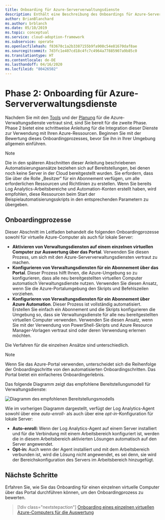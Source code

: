 ```yaml
---
title: Onboarding für Azure-Serververwaltungsdienste
description: Enthält eine Beschreibung des Onboardings für Azure-Serververwaltungsdienste mit Informationen für virtuelle Azure-Computer und lokale Server.
author: BrianBlanchard
ms.author: brblanch
ms.date: 05/10/2019
ms.topic: conceptual
ms.service: cloud-adoption-framework
ms.subservice: operate
ms.openlocfilehash: f83678c1a2b3387155b9fa908c54e81670daf8ae
ms.sourcegitcommit: 7d3fc1e407cd18c4fc7c4964a77885907a9b85c0
ms.translationtype: HT
ms.contentlocale: de-DE
ms.lasthandoff: 04/16/2020
ms.locfileid: "80426502"
---
```

# <a name="phase-2-onboarding-azure-server-management-services"></a>Phase 2: Onboarding für Azure-Serververwaltungsdienste

Nachdem Sie mit den [Tools](./tools-services.md) und der [Planung](./prerequisites.md) für die Azure-Verwaltungsdienste vertraut sind, sind Sie bereit für die zweite Phase. Phase 2 bietet eine schrittweise Anleitung für die Integration dieser Dienste zur Verwendung mit Ihren Azure-Ressourcen. Beginnen Sie mit der Bewertung dieses Onboardingprozesses, bevor Sie ihn in Ihrer Umgebung allgemein einführen.

> [!NOTE]
> Die in den späteren Abschnitten dieser Anleitung beschriebenen Automatisierungsansätze beziehen sich auf Bereitstellungen, bei denen noch keine Server in der Cloud bereitgestellt wurden. Sie erfordern, dass Sie über die Rolle „Besitzer“ für ein Abonnement verfügen, um alle erforderlichen Ressourcen und Richtlinien zu erstellen. Wenn Sie bereits Log Analytics-Arbeitsbereiche und Automation-Konten erstellt haben, wird empfohlen, diese Ressourcen beim Start der Beispielautomatisierungsskripts in den entsprechenden Parametern zu übergeben.

## <a name="onboarding-processes"></a>Onboardingprozesse

Dieser Abschnitt im Leitfaden behandelt die folgenden Onboardingprozesse sowohl für virtuelle Azure-Computer als auch für lokale Server:

- **Aktivieren von Verwaltungsdiensten auf einem einzelnen virtuellen Computer zur Auswertung über das Portal**. Verwenden Sie diesen Prozess, um sich mit den Azure-Serververwaltungsdiensten vertraut zu machen.
- **Konfigurieren von Verwaltungsdiensten für ein Abonnement über das Portal**. Dieser Prozess hilft Ihnen, die Azure-Umgebung so zu konfigurieren, dass alle neu bereitgestellten virtuellen Computer automatisch Verwaltungsdienste nutzen. Verwenden Sie diesen Ansatz, wenn Sie die Azure-Portalumgebung den Skripts und Befehlszeilen vorziehen.
- **Konfigurieren von Verwaltungsdiensten für ein Abonnement über Azure Automation**. Dieser Prozess ist vollständig automatisiert. Erstellen Sie einfach ein Abonnement und die Skripts konfigurieren die Umgebung so, dass sie Verwaltungsdienste für alle neu bereitgestellten virtuellen Computer verwenden. Verwenden Sie diesen Ansatz, wenn Sie mit der Verwendung von PowerShell-Skripts und Azure Resource Manager-Vorlagen vertraut sind oder deren Verwendung erlernen möchten.

Die Verfahren für die einzelnen Ansätze sind unterschiedlich.

> [!NOTE]
> Wenn Sie das Azure-Portal verwenden, unterscheidet sich die Reihenfolge der Onboardingschritte von den automatisierten Onboardingschritten. Das Portal bietet ein einfacheres Onboardingerlebnis.

Das folgende Diagramm zeigt das empfohlene Bereitstellungsmodell für Verwaltungsdienste:

![Diagramm des empfohlenen Bereitstellungsmodells](./media/recommended-deployment.png)

Wie im vorherigen Diagramm dargestellt, verfügt der Log Analytics-Agent sowohl über eine *auto-enroll*- als auch über eine *opt-in*-Konfiguration für lokale Server:

- **Auto-enroll:** Wenn der Log Analytics-Agent auf einem Server installiert und für die Verbindung mit einem Arbeitsbereich konfiguriert ist, werden die in diesem Arbeitsbereich aktivierten Lösungen automatisch auf den Server angewendet.
- **Opt-in:** Auch wenn der Agent installiert und mit dem Arbeitsbereich verbunden ist, wird die Lösung nicht angewendet, es sei denn, sie wird der Bereichskonfiguration des Servers im Arbeitsbereich hinzugefügt.

## <a name="next-steps"></a>Nächste Schritte

Erfahren Sie, wie Sie das Onboarding für einen einzelnen virtuelle Computer über das Portal durchführen können, um den Onboardingprozess zu bewerten.

> [!div class="nextstepaction"]
> [Onboarding eines einzelnen virtuellen Azure-Computers für die Auswertung](./onboard-single-vm.md)
